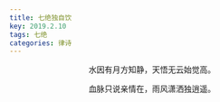 ```yaml
---
title: 七绝独自饮
key: 2019.2.10
tags: 七绝
categories: 律诗
---
```


<p align="center">水因有月方知静，天悟无云始觉高。
</p>
<p align="center">血脉只说亲情在，雨风潇洒独逍遥。
</p>
<p align="center"></br>
</p>

